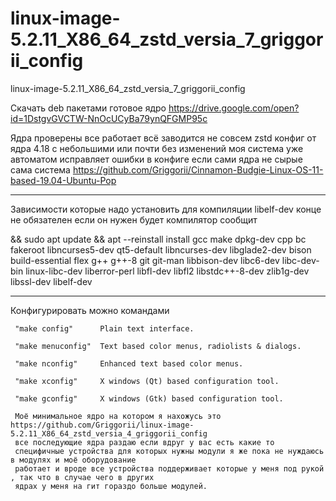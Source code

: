 # linux-image-5.2.11_X86_64_zstd_versia_7_griggorii_config
linux-image-5.2.11_X86_64_zstd_versia_7_griggorii_config

Скачать deb пакетами готовое ядро https://drive.google.com/open?id=1DstgvGVCTW-NnOcUCyBa79ynQFGMP95c

Ядра проверены все работает всё заводится не совсем zstd конфиг от ядра 4.18 с небольшими или почти без изменений моя система 
уже автоматом исправляет ошибки в конфиге если сами ядра не сырые сама система https://github.com/Griggorii/Cinnamon-Budgie-Linux-OS-11-based-19.04-Ubuntu-Pop

-----------------------------------------------------------------------------------------------------------------------------

Зависимости которые надо установить для компиляции libelf-dev  конце не обязателен если он нужен будет компилятор сообщит

&& sudo apt update && apt --reinstall install gcc make dpkg-dev cpp bc fakeroot libncurses5-dev qt5-default libncurses-dev libglade2-dev bison build-essential flex g++ g++-8 git git-man libbison-dev libc6-dev libc-dev-bin linux-libc-dev liberror-perl libfl-dev libfl2 libstdc++-8-dev zlib1g-dev libssl-dev libelf-dev

-----------------------------------------------------------------------------------------------------------------------------



Конфигурировать можно командами 

     "make config"      Plain text interface.

     "make menuconfig"  Text based color menus, radiolists & dialogs.

     "make nconfig"     Enhanced text based color menus.

     "make xconfig"     X windows (Qt) based configuration tool.

     "make gconfig"     X windows (Gtk) based configuration tool.
     
     Моё минимальное ядро на котором я нахожусь это https://github.com/Griggorii/linux-image-5.2.11_X86_64_zstd_versia_4_griggorii_config 
     все последующие ядра раздаю если вдруг у вас есть какие то 
     специфичные устройства для которых нужны модули я же пока не нуждаюсь в модулях и моё оборудование
     работает и вроде все устройства поддерживает которые у меня под рукой , так что в случае чего в других 
     ядрах у меня на гит гораздо больше модулей.
